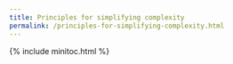 ```yaml
---
title: Principles for simplifying complexity
permalink: /principles-for-simplifying-complexity.html
---
```




{% include minitoc.html %}
